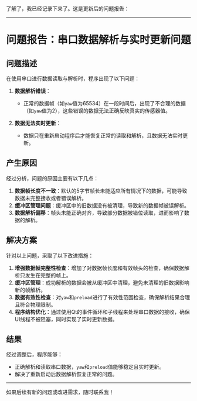 了解了，我已经记录下来了。这是更新后的问题报告：

---

# 问题报告：串口数据解析与实时更新问题

## 问题描述

在使用串口进行数据读取与解析时，程序出现了以下问题：
1. **数据解析错误**：
   - 正常的数据帧（如`yaw`值为65534）在一段时间后，出现了不合理的数据（如`yaw`值为2），这些错误的数据无法正确反映真实的传感器值。
   
2. **数据无法实时更新**：
   - 数据只在重新启动程序后才能恢复正常的读取和解析，且数据无法实时更新。

## 产生原因

经过分析，问题的原因主要有以下几点：
1. **数据帧长度不一致**：默认的5字节帧长未能适应所有情况下的数据，可能导致数据未完整接收或者错误解析。
2. **缓冲区管理问题**：缓冲区中的旧数据没有被清理，导致新的数据帧被误解析。
3. **数据解析偏移**：帧头未能正确对齐，导致部分数据被错位读取，进而影响了数据的解析。

## 解决方案

针对以上问题，采取了以下改进措施：
1. **增强数据帧完整性检查**：增加了对数据帧长度和有效帧头的检查，确保数据解析只发生在完整的帧上。
2. **缓冲区管理**：成功解析的数据会被从缓冲区中清理，避免未清理的旧数据影响新的帧解析。
3. **数据有效性检查**：对`yaw`和`preload`进行了有效性范围检查，确保解析结果合理且符合物理限制。
4. **程序结构优化**：通过使用Qt的事件循环和子线程来处理串口数据的接收，确保UI线程不被阻塞，同时实现了实时更新数据。

## 结果

经过调整后，程序能够：
- 正确解析和读取串口数据，`yaw`和`preload`值能够稳定且实时更新。
- 解决了重新启动后数据解析恢复正常的问题。

---

如果后续有新的问题或改进需求，随时联系我！